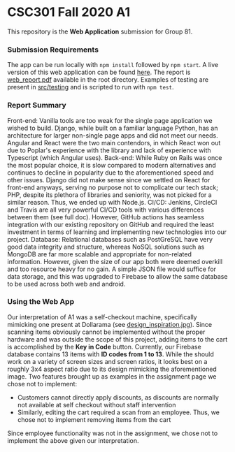 # CSC301 Fall 2020 A1
This repository is the **Web Application** submission for Group 81.

### Submission Requirements
The app can be run locally with `npm install` followed by `npm start`.
A live version of this web application can be found [here](https://csc301-fall-2020.github.io/assignment-1-81-fsq-poplar-mangoyogurt-web/).
The report is [web_report.pdf](https://github.com/csc301-fall-2020/assignment-1-81-fsq-poplar-mangoyogurt-web/blob/master/web_report.pdf) available in the root directory.
Examples of testing are present in [src/testing](https://github.com/csc301-fall-2020/assignment-1-81-fsq-poplar-mangoyogurt-web/tree/master/src/testing) and is scripted to run with `npm test`.

### Report Summary
Front-end: Vanilla tools are too weak for the single page application we wished to build. Django, while built on a familiar language Python, has an architecture for larger non-single page apps and did not meet our needs. Angular and React were the two main contendors, in which React won out due to Poplar's experience with the library and lack of experience with Typescript (which Angular uses).
Back-end: While Ruby on Rails was once the most popular choice, it is slow compared to modern alternatives and continues to decline in popularity due to the aforementioned speed and other issues. Django did not make sense since we settled on React for front-end anyways, serving no purpose not to complicate our tech stack; PHP, despite its plethora of libraries and seniority, was not picked for a similar reason. Thus, we ended up with Node.js.
CI/CD: Jenkins, CircleCI and Travis are all very powerful CI/CD tools with various differences between them (see full doc). However, GitHub actions has seamless integration with our existing repository on GitHub and required the least investment in terms of learning and implementing new technologies into our project.
Database: Relational databases such as PostGreSQL have very good data integrity and structure, whereas NoSQL solutions such as MongoDB are far more scalable and appropriate for non-related information. However, given the size of our app both were deemed overkill and too resource heavy for no gain. A simple JSON file would suffice for data storage, and this was upgraded to Firebase to allow the same database to be used across both web and android.

### Using the Web App
Our interpretation of A1 was a self-checkout machine, specifically mimicking one present at Dollarama (see [design_inspiration.jpg](https://github.com/csc301-fall-2020/assignment-1-81-fsq-poplar-mangoyogurt-web/blob/master/design_inspiration.jpg)). 
Since scanning items obviously cannot be implemented without the proper hardware and was outside the scope of this project, adding items to the cart is accomplished by the **Key in Code** button. Currently, our Firebase database contains 13 items with **ID codes from 1 to 13**.
While the should work on a variety of screen sizes and screen ratios, it looks best on a roughly 3x4 aspect ratio due to its design mimicking the aforementioned image.
Two features brought up as examples in the assignment page we chose not to implement:
  - Customers cannot directly apply discounts, as discounts are normally not available at self checkout without staff intervention
  - Similarly, editing the cart required a scan from an employee. Thus, we chose not to implement removing items from the cart

Since employee functionality was not in the assignment, we chose not to implement the above given our interpretation.
